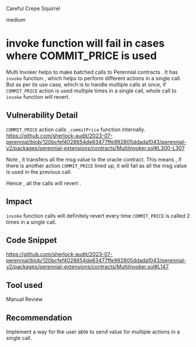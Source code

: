 Careful Crepe Squirrel

medium

# invoke function will fail in cases where COMMIT_PRICE is used

Multi Invoker helps to make batched calls to Perennial contracts . It has `invoke` function , which helps to perform different actions  in a single call.
But as per its use case, which is to handle multiple calls at once, if `COMMIT_PRICE` action is used multiple times in a single call, whole call to `invoke` function will revert.


## Vulnerability Detail
`COMMIT_PRICE` action calls  `_commitPrice` function internally.
https://github.com/sherlock-audit/2023-07-perennial/blob/120bcfef4028654de83477ffe992805ddada1043/perennial-v2/packages/perennial-extensions/contracts/MultiInvoker.sol#L300-L307

Note , it transfers all the msg.value to the  oracle contract. This means , if there is another action `COMMIT_PRICE` lined up, it will fail as all the msg.value is used in the previous call. 

Hence , all the calls will revert . 
## Impact
`invoke` function calls will definitely revert every time `COMMIT_PRICE` is called 2 times  in a single call.
## Code Snippet
https://github.com/sherlock-audit/2023-07-perennial/blob/120bcfef4028654de83477ffe992805ddada1043/perennial-v2/packages/perennial-extensions/contracts/MultiInvoker.sol#L147


## Tool used

Manual Review

## Recommendation
Implement a way for the user able to send value for multiple actions in a single call.